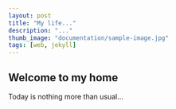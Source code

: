 ```yaml
---
layout: post
title: "My life..."
description: "..."
thumb_image: "documentation/sample-image.jpg"
tags: [web, jekyll]
---
```


## Welcome to my home

Today is nothing more than usual...